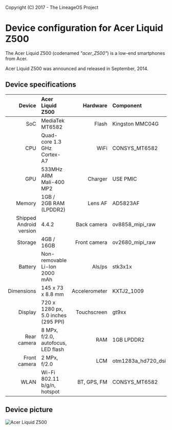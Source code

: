 Copyright (C) 2017 - The LineageOS Project

Device configuration for Acer Liquid Z500
==============

The Acer Liquid Z500 (codenamed _"acer_Z500"_) is a low-end smartphones from Acer.

Acer Liquid Z500 was announced and released in September, 2014.

## Device specifications

| Device        | Acer Liquid Z500                    | Hardware      | Component                           |
|--------------:|:------------------------------------|--------------:|:------------------------------------|
| SoC           | MediaTek MT6582                     | Flash         | Kingston MMC04G                     |
| CPU           | Quad-core 1.3 GHz Cortex-A7         | WiFi          | CONSYS_MT6582                       |
| GPU           | 533MHz ARM Mali-400 MP2             | Charger       | USE PMIC                            |
| Memory        | 1GB / 2GB RAM (LPDDR2)              | Lens AF       | AD5823AF                            |
| Shipped Android version | 4.4.2                     | Back camera   | ov8858_mipi_raw                     |
| Storage       | 4GB / 16GB                          | Front camera  | ov2680_mipi_raw                     |
| Battery       | Non-removable Li-Ion 2000 mAh       | Als/ps        | stk3x1x                             |
| Dimensions    | 145 x 73 x 8.8 mm                   | Accelerometer | KXTJ2_1009                          |
| Display       | 720 x 1280 px, 5.0 inches (295 PPI) | Touchscreen   | gt9xx                               |
| Rear camera   | 8 MPx, f/2.0, autofocus, LED flash  | RAM           | 1GB LPDDR2                          |
| Front camera  | 2 MPx, f/2.0                        | LCM           | otm1283a_hd720_dsi                  |
| WLAN          | Wi-Fi 802.11 b/g/n, hotspot         | BT, GPS, FM   | CONSYS_MT6582                       |

## Device picture

![Acer Liquid Z500](https://image.ibb.co/deHuhk/maxresdefault.png "Acer Liquid Z500 running LineageOS 13.0")
